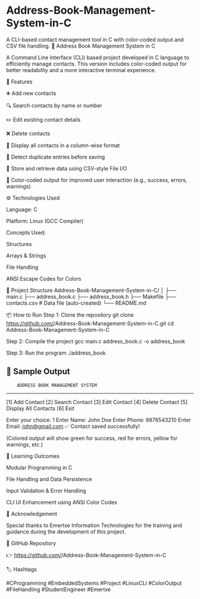 # Address-Book-Management-System-in-C
A CLI-based contact management tool in C with color-coded output and CSV file handling.
📘 Address Book Management System in C

A Command Line Interface (CLI) based project developed in C language to efficiently manage contacts.
This version includes color-coded output for better readability and a more interactive terminal experience.

🚀 Features

➕ Add new contacts

🔍 Search contacts by name or number

✏️ Edit existing contact details

❌ Delete contacts

📃 Display all contacts in a column-wise format

🔁 Detect duplicate entries before saving

🧾 Store and retrieve data using CSV-style File I/O

🌈 Color-coded output for improved user interaction (e.g., success, errors, warnings)

⚙️ Technologies Used

Language: C

Platform: Linux (GCC Compiler)

Concepts Used:

Structures

Arrays & Strings

File Handling

ANSI Escape Codes for Colors

🧱 Project Structure
Address-Book-Management-System-in-C/
│
├── main.c
├── address_book.c
├── address_book.h
├── Makefile
├── contacts.csv          # Data file (auto-created)
└── README.md

📦 How to Run
Step 1: Clone the repository
git clone https://github.com/<your-username>/Address-Book-Management-System-in-C.git
cd Address-Book-Management-System-in-C

Step 2: Compile the project
gcc main.c address_book.c -o address_book

Step 3: Run the program
./address_book

🌈 Sample Output
--------------------------------------------
        ADDRESS BOOK MANAGEMENT SYSTEM
--------------------------------------------

[1] Add Contact
[2] Search Contact
[3] Edit Contact
[4] Delete Contact
[5] Display All Contacts
[6] Exit

Enter your choice: 1
Enter Name: John Doe
Enter Phone: 9876543210
Enter Email: john@gmail.com
✅ Contact saved successfully!



(Colored output will show green for success, red for errors, yellow for warnings, etc.)

🎯 Learning Outcomes

Modular Programming in C

File Handling and Data Persistence

Input Validation & Error Handling

CLI UI Enhancement using ANSI Color Codes

🙌 Acknowledgement

Special thanks to Emertxe Information Technologies for the training and guidance during the development of this project.

📂 GitHub Repository

👉 https://github.com/<your-username>/Address-Book-Management-System-in-C

🏷 Hashtags

#CProgramming #EmbeddedSystems #Project #LinuxCLI #ColorOutput #FileHandling #StudentEngineer #Emertxe
